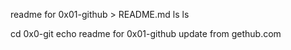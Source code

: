 readme for 0x01-github > README.md
ls
ls

cd 0x0-git
echo readme for 0x01-github
update from gethub.com
